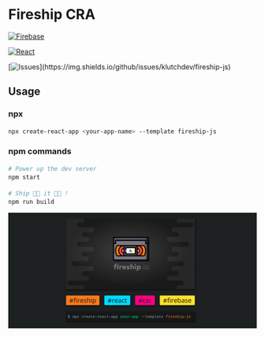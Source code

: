 # Fireship CRA

[![Firebase](https://img.shields.io/npm/v/firebase?label=firebase&style=for-the-badge&color=FFCA28&labelColor=151718&logo=firebase)](https://firebase.com)

[![React](https://img.shields.io/npm/v/react?label=react&style=for-the-badge&color=61dafb&labelColor=151718&logo=react)](https://reactjs.com)

[![Issues](https://img.shields.io/github/issues/klutchdev/fireship-js?style=for-the-badge&labelColor=151718&color=success&logo='📼')](https://img.shields.io/github/issues/klutchdev/fireship-js)
## Usage

### npx

```sh
npx create-react-app <your-app-name> --template fireship-js
```

### npm commands

```sh
# Power up the dev server
npm start

# Ship 👏🏻 it 👏🏻 !
npm run build
```

![Preview](./preview.png)
